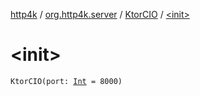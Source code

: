 [http4k](../../index.md) / [org.http4k.server](../index.md) / [KtorCIO](index.md) / [&lt;init&gt;](./-init-.md)

# &lt;init&gt;

`KtorCIO(port: `[`Int`](https://kotlinlang.org/api/latest/jvm/stdlib/kotlin/-int/index.html)` = 8000)`